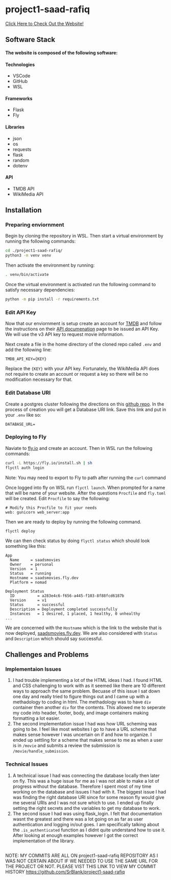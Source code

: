 # project1-saad-rafiq
[Click Here to Check Out the Website!](https://saadsmovies.fly.dev/)

## Software Stack
#### The website is composed of the following software:
#### Technologies 
- VSCode
- GitHub
- WSL
#### Frameworks
- Flask
- Fly
#### Libraries
- json
- os
- requests
- flask
- random
- dotenv
#### API
- TMDB API
- WikiMedia API

## Installation
### Preparing enviornment 
Begin by cloning the repository in WSL. Then start a virtual environment by running the following commands: 

```bash
cd ./project1-saad-rafiq/
python3 -m venv venv
```

Then activate the environment by running:

```bash
. venv/bin/activate
```

Once the virtual environment is activated run the following command to satisfy necessary dependencies:

```bash
python -m pip install -r requirements.txt
```

### Edit API Key
Now that our enviornment is setup create an account for [TMDB](https://www.themoviedb.org/?language=en-US) and follow the instructions on their [API documenation](https://developers.themoviedb.org/3/getting-started/introduction) page to be issued an API Key. We will use the v3 API key to request movie information.

Next create a file in the home directory of the cloned repo called `.env` and add the following line:

```
TMDB_API_KEY={KEY}
```

Replace the `{KEY}` with your API key. Fortunately, the WikiMedia API does not require to create an account or request a key so there will be no modification necessary for that.

### Edit Database URI
Create a postgres cluster following the directions on this [github repo](https://github.com/laithhas/ip-milestone-2-demo). In the process of creation you will get a Database URI link. Save this link and put in your `.env` like so:

```
DATABASE_URL=
```

### Deploying to Fly
Naviate to [fly.io](https://fly.io/) and create an account. Then in WSL run the following commands:

```bash
curl -L https://fly.io/install.sh | sh
flyctl auth login
```

Note: You may need to export to Fly to path after running the `curl` command

Once logged into fly on WSL run `flyctl launch`. When prompted for a name that will be name of your website. After the questions `Procfile` and `fly.toml` will be created. Edit `Procfile` to say the following:

```
# Modify this Procfile to fit your needs
web: gunicorn web_server:app
```
Then we are ready to deploy by running the following command.

```
flyctl deploy
```

We can then check status by doing `flyctl status` which should look something like this:

```
App
  Name     = saadsmovies
  Owner    = personal
  Version  = 1
  Status   = running
  Hostname = saadsmovies.fly.dev
  Platform = nomad

Deployment Status
  ID          = a283e4c6-f656-a445-f103-8f88fcd6187b
  Version     = v1
  Status      = successful
  Description = Deployment completed successfully
  Instances   = 1 desired, 1 placed, 1 healthy, 0 unhealthy
...
```
We are concerned with the `Hostname` which is the link to the website that is now deployed, [saadsmovies.fly.dev](https://saadsmovies.fly.dev/). We are also considered with `Status` and `Description` which should say successful.

## Challenges and Problems
### Implementaion Issues
1. I had trouble implementing a lot of the HTML ideas I had. I found HTML and CSS challenging to work with as it seemed like there are 10 different ways to approach the same problem. Becuase of this issue I sat down one day and really tried to figure things out and I came up with a methadology to coding in html. The methadology was to have `div` container then another `div` for the contents. This allowed me to seperate my code into header, footer, body, and image containers making formatting a lot easier.
2. The second implementation issue I had was how URL scheming was going to be. I feel like most websites I go to have a URL scheme that makes sense however I was uncertain on if and how to organize. I ended up settling for a scheme that makes sense to me as when a user is in `/movie` and submits a review the submission is `/movie/handle_submission`.
### Technical Issues
1. A technical issue I had was connecting the database locally then later on fly. This was a huge issue for me as I was not able to make a lot of progress without the database. Therefore I spent most of my time working on the database and issues I had with it. The biggest issue I had was finding the right database URI since for some reason fly would give me several URIs and I was not sure which to use. I ended up finally setting the right secrets and the variables to get my database to work.
2. The second issue I had was using flask_login. I felt that documentation wasnt the greatest and there was a lot going on as far as user authentication and logging in/out goes. I am specifically talking about the `.is_authenticated` function as I didnt quite understand how to use it. After looking at enough examples however I got the correct implementation of the library. 


##
NOTE: MY COMMITS ARE ALL ON project1-saad-rafiq REPOSITORY AS I WAS NOT CERTAIN ABOUT IF WE NEEDED TO USE THE SAME URL FOR THE PROJECT OR NOT. PLEASE VIST THIS LINK TO VIEW MY COMMIT HISTORY https://github.com/SrBlank/project1-saad-rafiq